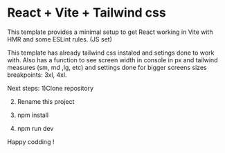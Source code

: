 # React + Vite + Tailwind css

This template provides a minimal setup to get React working in Vite with HMR and some ESLint rules. (JS set)

This template has already tailwind css instaled and setings done to work with.
Also has a function to see screen width in console in px and tailwind measures (sm, md ,lg, etc) and settings done for bigger screens sizes breakpoints: 3xl, 4xl.

Next steps: 
1)Clone repository

2) Rename this project

3) npm install

4) npm run dev 

Happy codding !

